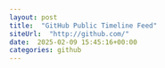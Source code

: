 ```yaml
---
layout: post
title:  "GitHub Public Timeline Feed"
siteUrl:  "http://github.com/"
date:  2025-02-09 15:45:16+00:00
categories: github
---
```

